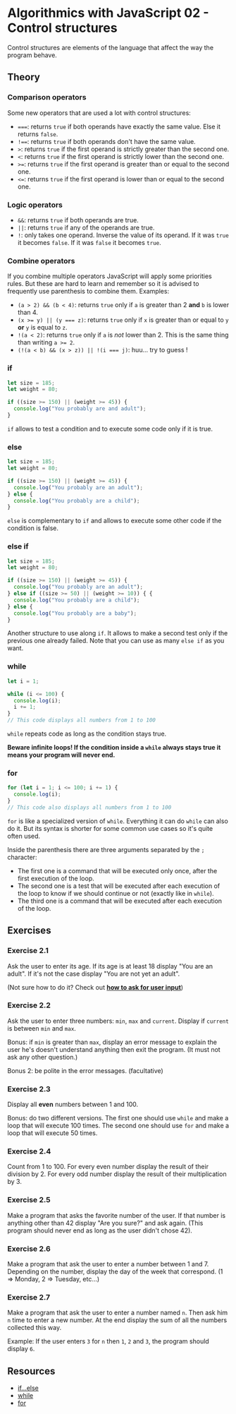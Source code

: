 
# Algorithmics with JavaScript 02 - Control structures

Control structures are elements of the language that affect the way the program behave.

## Theory

### Comparison operators

Some new operators that are used a lot with control structures:

* `===`: returns `true` if both operands have exactly the same value. Else it returns `false`.
* `!==`: returns `true` if both operands don't have the same value.
* `>`: returns `true` if the first operand is strictly greater than the second one.
* `<`: returns `true` if the first operand is strictly lower than the second one.
* `>=`: returns `true` if the first operand is greater than or equal to the second one.
* `<=`: returns `true` if the first operand is lower than or equal to the second one.

### Logic operators

* ``&&``: returns `true` if both operands are true.
* ``||``: returns `true` if any of the operands are true.
* ``!``: only takes one operand. Inverse the value of its operand. If it was `true` it becomes `false`. If it was `false` it becomes `true`.

### Combine operators

If you combine multiple operators JavaScript will apply some priorities rules. But these are hard to learn and remember so it is advised to frequently use parenthesis to combine them. Examples:

* `(a > 2) && (b < 4)`: returns `true` only if `a` is greater than 2 **and** `b` is lower than 4.
* `(x >= y) || (y === z)`: returns `true` only if `x` is greater than or equal to `y` **or** `y` is equal to `z`.
* `!(a < 2)`: returns `true` only if `a` is *not* lower than 2. This is the same thing than writing `a >= 2`.
* `(!(a < b) && (x > z)) || !(i === j)`: huu... try to guess !

### if

```javascript
let size = 185;
let weight = 80;

if ((size >= 150) || (weight >= 45)) {
  console.log("You probably are and adult");
}
```

`if` allows to test a condition and to execute some code only if it is true.

### else

```javascript
let size = 185;
let weight = 80;

if ((size >= 150) || (weight >= 45)) {
  console.log("You probably are an adult");
} else {
  console.log("You probably are a child");
}
```

`else` is complementary to `if` and allows to execute some other code if the condition is false.

### else if

```javascript
let size = 185;
let weight = 80;

if ((size >= 150) || (weight >= 45)) {
  console.log("You probably are an adult");
} else if ((size >= 50) || (weight >= 10)) { {
  console.log("You probably are a child");
} else {
  console.log("You probably are a baby");
}
```

Another structure to use along `if`. It allows to make a second test only if the previous one already failed. Note that you can use as many `else if` as you want.

### while

```javascript
let i = 1;

while (i <= 100) {
  console.log(i);
  i += 1;
}
// This code displays all numbers from 1 to 100
```

`while` repeats code as long as the condition stays true.

**Beware infinite loops! If the condition inside a `while` always stays true it means your program will never end.**

### for

```javascript
for (let i = 1; i <= 100; i += 1) {
  console.log(i);
}
// This code also displays all numbers from 1 to 100
```

`for` is like a specialized version of `while`. Everything it can do `while` can also do it. But its syntax is shorter for some common use cases so it's quite often used.

Inside the parenthesis there are three arguments separated by the `;` character:

* The first one is a command that will be executed only once, after the first execution of the loop.
* The second one is a test that will be executed after each execution of the loop to know if we should continue or not (exactly like in `while`).
* The third one is a command that will be executed after each execution of the loop.

## Exercises

### Exercise 2.1

Ask the user to enter its age. If its age is at least 18 display "You are an adult". If it's not the case display "You are not yet an adult".

(Not sure how to do it? Check out **[how to ask for user input](./0x-ressources.md)**)

### Exercise 2.2

Ask the user to enter three numbers: `min`, `max` and `current`. Display if `current` is between `min` and `max`.

Bonus: if `min` is greater than `max`, display an error message to explain the user he's doesn't understand anything then exit the program. (It must not ask any other question.)

Bonus 2: be polite in the error messages. (facultative)

### Exercise 2.3

Display all **even** numbers between 1 and 100.

Bonus: do two different versions. The first one should use `while` and make a loop that will execute 100 times. The second one should use `for` and make a loop that will execute 50 times.

### Exercise 2.4

Count from 1 to 100. For every even number display the result of their division by 2. For every odd number display the result of their multiplication by 3.

### Exercise 2.5

Make a program that asks the favorite number of the user. If that number is anything other than 42 display "Are you sure?" and ask again. (This program should never end as long as the user didn't chose 42).

### Exercise 2.6

Make a program that ask the user to enter a number between 1 and 7. Depending on the number, display the day of the week that correspond. (1 => Monday, 2 => Tuesday, etc...)

### Exercise 2.7

Make a program that ask the user to enter a number named `n`. Then ask him `n` time to enter a new number. At the end display the sum of all the numbers collected this way.

Example: If the user enters `3` for `n` then `1`, `2` and `3`, the program should display `6`.

## Resources

* [if...else](https://developer.mozilla.org/en-US/docs/Web/JavaScript/Reference/Statements/if...else)
* [while](https://developer.mozilla.org/en-US/docs/Web/JavaScript/Reference/Statements/while)
* [for](https://developer.mozilla.org/en-US/docs/Web/JavaScript/Reference/Statements/for)
